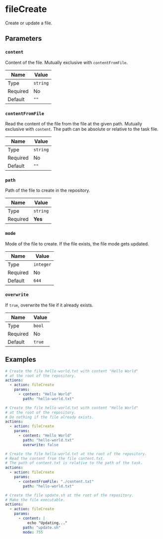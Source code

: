 # fileCreate

Create or update a file.

## Parameters

### `content`

Content of the file. Mutually exclusive with `contentFromFile`.

| Name     | Value    |
| -------- | -------- |
| Type     | `string` |
| Required | No       |
| Default  | `""`     |

### `contentFromFile`

Read the content of the file from the file at the given path. Mutually exclusive with `content`. The path can be absolute or relative to the task file.

| Name     | Value    |
| -------- | -------- |
| Type     | `string` |
| Required | No       |
| Default  | `""`     |

### `path`

Path of the file to create in the repository.

| Name     | Value    |
| -------- | -------- |
| Type     | `string` |
| Required | **Yes**  |

### `mode`

Mode of the file to create. If the file exists, the file mode gets updated.

| Name     | Value     |
| -------- | --------- |
| Type     | `integer` |
| Required | No        |
| Default  | `644`     |

### `overwrite`

If `true`, overwrite the file if it already exists.

| Name     | Value  |
| -------- | ------ |
| Type     | `bool` |
| Required | No     |
| Default  | `true` |

## Examples

```yaml
# Create the file hello-world.txt with content "Hello World"
# at the root of the repository.
actions:
  - action: fileCreate
    params:
      - content: "Hello World"
        path: "hello-world.txt"
```

```yaml
# Create the file hello-world.txt with content "Hello World"
# at the root of the repository.
# Do nothing if the file already exists.
actions:
  - action: fileCreate
    params:
      - content: "Hello World"
        path: "hello-world.txt"
        overwrite: false
```

```yaml
# Create the file hello-world.txt at the root of the repository.
# Read the content from the file content.txt.
# The path of content.txt is relative to the path of the task.
actions:
  - action: fileCreate
    params:
      - contentFromFile: "./content.txt"
        path: "hello-world.txt"
```

```yaml
# Create the file update.sh at the root of the repository.
# Make the file executable.
actions:
  - action: fileCreate
    params:
      - content: |
          echo "Updating..."
        path: "update.sh"
        mode: 755
```
